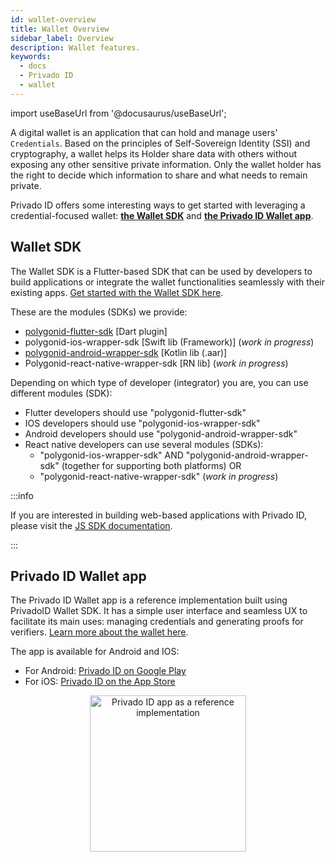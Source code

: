 ```yaml
---
id: wallet-overview
title: Wallet Overview
sidebar_label: Overview
description: Wallet features.
keywords:
  - docs
  - Privado ID
  - wallet
---
```


import useBaseUrl from '@docusaurus/useBaseUrl';

A digital wallet is an application that can hold and manage users' `Credentials`. Based on the principles of Self-Sovereign Identity (SSI) and cryptography, a wallet helps its Holder share data with others without exposing any other sensitive private information. Only the wallet holder has the right to decide which information to share and what needs to remain private.

Privado ID offers some interesting ways to get started with leveraging a credential-focused wallet: [**the Wallet SDK**](#wallet-sdk) and [**the Privado ID Wallet app**](#polygon-id-wallet-app).

## Wallet SDK

The Wallet SDK is a Flutter-based SDK that can be used by developers to build applications or integrate the wallet functionalities seamlessly with their existing apps. [Get started with the Wallet SDK here](./wallet-sdk/polygonid-sdk/polygonid-sdk-overview.md).

These are the modules (SDKs) we provide:

- [polygonid-flutter-sdk](https://github.com/0xPolygonID/polygonid-flutter-sdk) \[Dart plugin\]
- polygonid-ios-wrapper-sdk \[Swift lib (Framework)\] (_work in progress_)
- [polygonid-android-wrapper-sdk](https://github.com/0xPolygonID/polygonid-android-sdk) \[Kotlin lib (.aar)\]
- Polygonid-react-native-wrapper-sdk \[RN lib\] (_work in progress_)

Depending on which type of developer (integrator) you are, you can use different modules (SDK):

- Flutter developers should use "polygonid-flutter-sdk"
- IOS developers should use "polygonid-ios-wrapper-sdk"
- Android developers should use "polygonid-android-wrapper-sdk"
- React native developers can use several modules (SDKs):
  - "polygonid-ios-wrapper-sdk" AND "polygonid-android-wrapper-sdk" (together for supporting both platforms)
    OR
  - "polygonid-react-native-wrapper-sdk" (_work in progress_)

:::info

If you are interested in building web-based applications with Privado ID, please visit the [<ins>JS SDK documentation</ins>](/docs/js-sdk/js-sdk-overview.md).

:::

## Privado ID Wallet app

The Privado ID Wallet app is a reference implementation built using PrivadoID Wallet SDK. It has a simple user interface and seamless UX to facilitate its main uses: managing credentials and generating proofs for verifiers. [Learn more about the wallet here](./wallet-sdk/polygonid-app.md).

The app is available for Android and IOS:

- For Android: <a href="https://play.google.com/store/apps/details?id=com.polygonid.wallet" target="_blank">Privado ID on Google Play</a>
- For iOS: <a href="https://apps.apple.com/us/app/polygon-id/id1629870183" target="_blank">Privado ID on the App Store</a>

<div align="center">
<img src={useBaseUrl("img/wallet/wallet-main-page.jpeg")} alt="Privado ID app as a reference implementation" width="250" align="center" />
</div>
<br></br>
